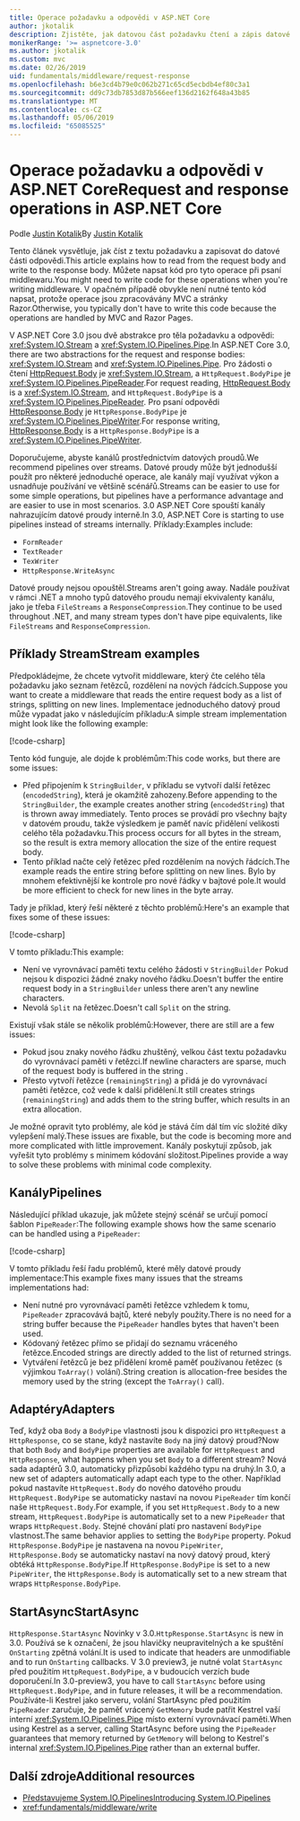 ```yaml
---
title: Operace požadavku a odpovědi v ASP.NET Core
author: jkotalik
description: Zjistěte, jak datovou část požadavku čtení a zápis datové části odpovědi v ASP.NET Core.
monikerRange: '>= aspnetcore-3.0'
ms.author: jkotalik
ms.custom: mvc
ms.date: 02/26/2019
uid: fundamentals/middleware/request-response
ms.openlocfilehash: b6e3cd4b79e0c062b271c65cd5ecbdb4ef80c3a1
ms.sourcegitcommit: dd9c73db7853d87b566eef136d2162f648a43b85
ms.translationtype: MT
ms.contentlocale: cs-CZ
ms.lasthandoff: 05/06/2019
ms.locfileid: "65085525"
---
```

# <a name="request-and-response-operations-in-aspnet-core"></a><span data-ttu-id="dbf6c-103">Operace požadavku a odpovědi v ASP.NET Core</span><span class="sxs-lookup"><span data-stu-id="dbf6c-103">Request and response operations in ASP.NET Core</span></span>

<span data-ttu-id="dbf6c-104">Podle [Justin Kotalik](https://github.com/jkotalik)</span><span class="sxs-lookup"><span data-stu-id="dbf6c-104">By [Justin Kotalik](https://github.com/jkotalik)</span></span>

<span data-ttu-id="dbf6c-105">Tento článek vysvětluje, jak číst z textu požadavku a zapisovat do datové části odpovědi.</span><span class="sxs-lookup"><span data-stu-id="dbf6c-105">This article explains how to read from the request body and write to the response body.</span></span> <span data-ttu-id="dbf6c-106">Můžete napsat kód pro tyto operace při psaní middlewaru.</span><span class="sxs-lookup"><span data-stu-id="dbf6c-106">You might need to write code for these operations when you're writing middleware.</span></span> <span data-ttu-id="dbf6c-107">V opačném případě obvykle není nutné tento kód napsat, protože operace jsou zpracovávány MVC a stránky Razor.</span><span class="sxs-lookup"><span data-stu-id="dbf6c-107">Otherwise, you typically don't have to write this code because the operations are handled by MVC and Razor Pages.</span></span>

<span data-ttu-id="dbf6c-108">V ASP.NET Core 3.0 jsou dvě abstrakce pro těla požadavku a odpovědi: <xref:System.IO.Stream> a <xref:System.IO.Pipelines.Pipe>.</span><span class="sxs-lookup"><span data-stu-id="dbf6c-108">In ASP.NET Core 3.0, there are two abstractions for the request and response bodies: <xref:System.IO.Stream> and <xref:System.IO.Pipelines.Pipe>.</span></span> <span data-ttu-id="dbf6c-109">Pro žádosti o čtení [HttpRequest.Body](xref:Microsoft.AspNetCore.Http.HttpRequest.Body) je <xref:System.IO.Stream>, a `HttpRequest.BodyPipe` je <xref:System.IO.Pipelines.PipeReader>.</span><span class="sxs-lookup"><span data-stu-id="dbf6c-109">For request reading, [HttpRequest.Body](xref:Microsoft.AspNetCore.Http.HttpRequest.Body) is a <xref:System.IO.Stream>, and `HttpRequest.BodyPipe` is a <xref:System.IO.Pipelines.PipeReader>.</span></span> <span data-ttu-id="dbf6c-110">Pro psaní odpovědi [HttpResponse.Body](xref:Microsoft.AspNetCore.Http.HttpResponse.Body) je `HttpResponse.BodyPipe` je <xref:System.IO.Pipelines.PipeWriter>.</span><span class="sxs-lookup"><span data-stu-id="dbf6c-110">For response writing, [HttpResponse.Body](xref:Microsoft.AspNetCore.Http.HttpResponse.Body) is a `HttpResponse.BodyPipe` is a <xref:System.IO.Pipelines.PipeWriter>.</span></span>

<span data-ttu-id="dbf6c-111">Doporučujeme, abyste kanálů prostřednictvím datových proudů.</span><span class="sxs-lookup"><span data-stu-id="dbf6c-111">We recommend pipelines over streams.</span></span> <span data-ttu-id="dbf6c-112">Datové proudy může být jednodušší použít pro některé jednoduché operace, ale kanály mají využívat výkon a usnadňuje používání ve většině scénářů.</span><span class="sxs-lookup"><span data-stu-id="dbf6c-112">Streams can be easier to use for some simple operations, but pipelines have a performance advantage and are easier to use in most scenarios.</span></span> <span data-ttu-id="dbf6c-113">3.0 ASP.NET Core spouští kanály nahrazujícím datové proudy interně.</span><span class="sxs-lookup"><span data-stu-id="dbf6c-113">In 3.0, ASP.NET Core is starting to use pipelines instead of streams internally.</span></span> <span data-ttu-id="dbf6c-114">Příklady:</span><span class="sxs-lookup"><span data-stu-id="dbf6c-114">Examples include:</span></span>

- `FormReader`
- `TextReader`
- `TexWriter`
- `HttpResponse.WriteAsync`

<span data-ttu-id="dbf6c-115">Datové proudy nejsou opouštěl.</span><span class="sxs-lookup"><span data-stu-id="dbf6c-115">Streams aren't going away.</span></span> <span data-ttu-id="dbf6c-116">Nadále používat v rámci .NET a mnoho typů datového proudu nemají ekvivalenty kanálu, jako je třeba `FileStreams` a `ResponseCompression`.</span><span class="sxs-lookup"><span data-stu-id="dbf6c-116">They continue to be used throughout .NET, and many stream types don't have pipe equivalents, like `FileStreams` and `ResponseCompression`.</span></span>

## <a name="stream-examples"></a><span data-ttu-id="dbf6c-117">Příklady Stream</span><span class="sxs-lookup"><span data-stu-id="dbf6c-117">Stream examples</span></span>

<span data-ttu-id="dbf6c-118">Předpokládejme, že chcete vytvořit middleware, který čte celého těla požadavku jako seznam řetězců, rozdělení na nových řádcích.</span><span class="sxs-lookup"><span data-stu-id="dbf6c-118">Suppose you want to create a middleware that reads the entire request body as a list of strings, splitting on new lines.</span></span> <span data-ttu-id="dbf6c-119">Implementace jednoduchého datový proud může vypadat jako v následujícím příkladu:</span><span class="sxs-lookup"><span data-stu-id="dbf6c-119">A simple stream implementation might look like the following example:</span></span>

[!code-csharp[](request-response/samples/3.x/RequestResponseSample/Startup.cs?name=GetListOfStringsFromStream)]

<span data-ttu-id="dbf6c-120">Tento kód funguje, ale dojde k problémům:</span><span class="sxs-lookup"><span data-stu-id="dbf6c-120">This code works, but there are some issues:</span></span>

- <span data-ttu-id="dbf6c-121">Před připojením k `StringBuilder`, v příkladu se vytvoří další řetězec (`encodedString`), která je okamžitě zahozeny.</span><span class="sxs-lookup"><span data-stu-id="dbf6c-121">Before appending to the `StringBuilder`, the example creates another string (`encodedString`) that is thrown away immediately.</span></span> <span data-ttu-id="dbf6c-122">Tento proces se provádí pro všechny bajty v datovém proudu, takže výsledkem je paměť navíc přidělení velikosti celého těla požadavku.</span><span class="sxs-lookup"><span data-stu-id="dbf6c-122">This process occurs for all bytes in the stream, so the result is extra memory allocation the size of the entire request body.</span></span>
- <span data-ttu-id="dbf6c-123">Tento příklad načte celý řetězec před rozdělením na nových řádcích.</span><span class="sxs-lookup"><span data-stu-id="dbf6c-123">The example reads the entire string before splitting on new lines.</span></span> <span data-ttu-id="dbf6c-124">Bylo by mnohem efektivnější ke kontrole pro nové řádky v bajtové pole.</span><span class="sxs-lookup"><span data-stu-id="dbf6c-124">It would be more efficient to check for new lines in the byte array.</span></span>

<span data-ttu-id="dbf6c-125">Tady je příklad, který řeší některé z těchto problémů:</span><span class="sxs-lookup"><span data-stu-id="dbf6c-125">Here's an example that fixes some of these issues:</span></span>

[!code-csharp[](request-response/samples/3.x/RequestResponseSample/Startup.cs?name=GetListOfStringsFromStreamMoreEfficient)]

<span data-ttu-id="dbf6c-126">V tomto příkladu:</span><span class="sxs-lookup"><span data-stu-id="dbf6c-126">This example:</span></span>

- <span data-ttu-id="dbf6c-127">Není ve vyrovnávací paměti textu celého žádosti v `StringBuilder` Pokud nejsou k dispozici žádné znaky nového řádku.</span><span class="sxs-lookup"><span data-stu-id="dbf6c-127">Doesn't buffer the entire request body in a `StringBuilder` unless there aren't any newline characters.</span></span>
- <span data-ttu-id="dbf6c-128">Nevolá `Split` na řetězec.</span><span class="sxs-lookup"><span data-stu-id="dbf6c-128">Doesn't call `Split` on the string.</span></span>

<span data-ttu-id="dbf6c-129">Existují však stále se několik problémů:</span><span class="sxs-lookup"><span data-stu-id="dbf6c-129">However, there are still are a few issues:</span></span>

- <span data-ttu-id="dbf6c-130">Pokud jsou znaky nového řádku zhuštěný, velkou část textu požadavku do vyrovnávací paměti v řetězci.</span><span class="sxs-lookup"><span data-stu-id="dbf6c-130">If newline characters are sparse, much of the request body is buffered in the string .</span></span>
- <span data-ttu-id="dbf6c-131">Přesto vytvoří řetězce (`remainingString`) a přidá je do vyrovnávací paměti řetězce, což vede k další přidělení.</span><span class="sxs-lookup"><span data-stu-id="dbf6c-131">It still creates strings (`remainingString`) and adds them to the string buffer, which results in an extra allocation.</span></span>

<span data-ttu-id="dbf6c-132">Je možné opravit tyto problémy, ale kód je stává čím dál tím víc složité díky vylepšení malý.</span><span class="sxs-lookup"><span data-stu-id="dbf6c-132">These issues are fixable, but the code is becoming more and more complicated with little improvement.</span></span> <span data-ttu-id="dbf6c-133">Kanály poskytují způsob, jak vyřešit tyto problémy s minimem kódování složitost.</span><span class="sxs-lookup"><span data-stu-id="dbf6c-133">Pipelines provide a way to solve these problems with minimal code complexity.</span></span>

## <a name="pipelines"></a><span data-ttu-id="dbf6c-134">Kanály</span><span class="sxs-lookup"><span data-stu-id="dbf6c-134">Pipelines</span></span>

<span data-ttu-id="dbf6c-135">Následující příklad ukazuje, jak můžete stejný scénář se určují pomocí šablon `PipeReader`:</span><span class="sxs-lookup"><span data-stu-id="dbf6c-135">The following example shows how the same scenario can be handled using a `PipeReader`:</span></span>

[!code-csharp[](request-response/samples/3.x/RequestResponseSample/Startup.cs?name=GetListOfStringFromPipe)]

<span data-ttu-id="dbf6c-136">V tomto příkladu řeší řadu problémů, které měly datové proudy implementace:</span><span class="sxs-lookup"><span data-stu-id="dbf6c-136">This example fixes many issues that the streams implementations had:</span></span>

- <span data-ttu-id="dbf6c-137">Není nutné pro vyrovnávací paměti řetězce vzhledem k tomu, `PipeReader` zpracovává bajtů, které nebyly použity.</span><span class="sxs-lookup"><span data-stu-id="dbf6c-137">There is no need for a string buffer because the `PipeReader` handles bytes that haven't been used.</span></span>
- <span data-ttu-id="dbf6c-138">Kódovaný řetězec přímo se přidají do seznamu vráceného řetězce.</span><span class="sxs-lookup"><span data-stu-id="dbf6c-138">Encoded strings are directly added to the list of returned strings.</span></span>
- <span data-ttu-id="dbf6c-139">Vytváření řetězců je bez přidělení kromě paměť používanou řetězec (s výjimkou `ToArray()` volání).</span><span class="sxs-lookup"><span data-stu-id="dbf6c-139">String creation is allocation-free besides the memory used by the string (except the `ToArray()` call).</span></span>

## <a name="adapters"></a><span data-ttu-id="dbf6c-140">Adaptéry</span><span class="sxs-lookup"><span data-stu-id="dbf6c-140">Adapters</span></span>

<span data-ttu-id="dbf6c-141">Teď, když oba `Body` a `BodyPipe` vlastnosti jsou k dispozici pro `HttpRequest` a `HttpResponse`, co se stane, když nastavíte `Body` na jiný datový proud?</span><span class="sxs-lookup"><span data-stu-id="dbf6c-141">Now that both `Body` and `BodyPipe` properties are available for `HttpRequest` and `HttpResponse`, what happens when you set `Body` to a different stream?</span></span> <span data-ttu-id="dbf6c-142">Nová sada adaptérů 3.0, automaticky přizpůsobí každého typu na druhý.</span><span class="sxs-lookup"><span data-stu-id="dbf6c-142">In 3.0, a new set of adapters automatically adapt each type to the other.</span></span> <span data-ttu-id="dbf6c-143">Například pokud nastavíte `HttpRequest.Body` do nového datového proudu `HttpRequest.BodyPipe` se automaticky nastaví na novou `PipeReader` tím končí naše `HttpRequest.Body`.</span><span class="sxs-lookup"><span data-stu-id="dbf6c-143">For example, if you set `HttpRequest.Body` to a new stream, `HttpRequest.BodyPipe` is automatically set to a new `PipeReader` that wraps `HttpRequest.Body`.</span></span> <span data-ttu-id="dbf6c-144">Stejné chování platí pro nastavení `BodyPipe` vlastnost.</span><span class="sxs-lookup"><span data-stu-id="dbf6c-144">The same behavior applies to setting the `BodyPipe` property.</span></span> <span data-ttu-id="dbf6c-145">Pokud `HttpResponse.BodyPipe` je nastavena na novou `PipeWriter`, `HttpResponse.Body` se automaticky nastaví na nový datový proud, který obtéká `HttpResponse.BodyPipe`.</span><span class="sxs-lookup"><span data-stu-id="dbf6c-145">If `HttpResponse.BodyPipe` is set to a new `PipeWriter`, the `HttpResponse.Body` is automatically set to a new stream that wraps `HttpResponse.BodyPipe`.</span></span>

## <a name="startasync"></a><span data-ttu-id="dbf6c-146">StartAsync</span><span class="sxs-lookup"><span data-stu-id="dbf6c-146">StartAsync</span></span>

<span data-ttu-id="dbf6c-147">`HttpResponse.StartAsync` Novinky v 3.0.</span><span class="sxs-lookup"><span data-stu-id="dbf6c-147">`HttpResponse.StartAsync` is new in 3.0.</span></span> <span data-ttu-id="dbf6c-148">Používá se k označení, že jsou hlavičky neupravitelných a ke spuštění `OnStarting` zpětná volání.</span><span class="sxs-lookup"><span data-stu-id="dbf6c-148">It is used to indicate that headers are unmodifiable and to run `OnStarting` callbacks.</span></span> <span data-ttu-id="dbf6c-149">V 3.0 preview3, je nutné volat `StartAsync` před použitím `HttpRequest.BodyPipe`, a v budoucích verzích bude doporučení.</span><span class="sxs-lookup"><span data-stu-id="dbf6c-149">In 3.0-preview3, you have to call `StartAsync` before using `HttpRequest.BodyPipe`, and in future releases, it will be a recommendation.</span></span> <span data-ttu-id="dbf6c-150">Používáte-li Kestrel jako serveru, volání StartAsync před použitím `PipeReader` zaručuje, že paměť vrácený `GetMemory` bude patřit Kestrel vaší interní <xref:System.IO.Pipelines.Pipe> místo externí vyrovnávací paměti.</span><span class="sxs-lookup"><span data-stu-id="dbf6c-150">When using Kestrel as a server, calling StartAsync before using the `PipeReader` guarantees that memory returned by `GetMemory` will belong to Kestrel's internal <xref:System.IO.Pipelines.Pipe> rather than an external buffer.</span></span>

## <a name="additional-resources"></a><span data-ttu-id="dbf6c-151">Další zdroje</span><span class="sxs-lookup"><span data-stu-id="dbf6c-151">Additional resources</span></span>

- [<span data-ttu-id="dbf6c-152">Představujeme System.IO.Pipelines</span><span class="sxs-lookup"><span data-stu-id="dbf6c-152">Introducing System.IO.Pipelines</span></span>](https://devblogs.microsoft.com/dotnet/system-io-pipelines-high-performance-io-in-net/)
- <xref:fundamentals/middleware/write>